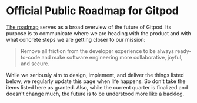 # Official Public Roadmap for Gitpod

[The roadmap](https://github.com/gitpod-io/roadmap/projects/1) serves as a broad overview of the future of Gitpod. Its purpose is to communicate where we are heading with the product and with what concrete steps we are getting closer to our mission:

> Remove all friction from the developer experience to be 
> always ready-to-code and make software engineering 
> more collaborative, joyful, and secure.

While we seriously aim to design, implement, and deliver the things listed below, we regularly update this page when life happens. So don't take the items listed here as granted. Also, while the current quarter is finalized and doesn't change much, the future is to be understood more like a backlog.
